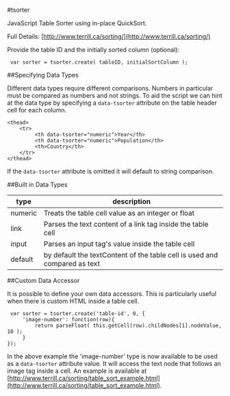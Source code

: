#tsorter


JavaScript Table Sorter using in-place QuickSort.

Full Details: 
[http://www.terrill.ca/sorting/](http://www.terrill.ca/sorting/)

Provide the table ID and the initially sorted column (optional):

```
 var sorter = tsorter.create( tableID, initialSortColumn );
```

##Specifying Data Types

Different data types require different comparisons. Numbers in particular must be compared as numbers and not strings. To aid the script we can hint at the data type by specifying a `data-tsorter` attribute on the table header cell for each column. 

````
<thead>
    <tr>
         <th data-tsorter="numeric">Year</th>
         <th data-tsorter="numeric">Population</th>
         <th>Country</th>
    </tr>
</thead>
````

If the `data-tsorter` attribute is omitted it will default to string comparison. 

##Built in Data Types

| type | description  |
|-----|---|
|  numeric  | Treats the table cell value as an integer or float  |
| link | Parses the text content of a link tag inside the table cell |
| input | Parses an input tag's value inside the table cell |
| default | by default the textContent of the table cell is used and compared as text |

##Custom Data Accessor

It is possible to define your own data accessors. This is particularly useful when there is custom HTML inside a table cell. 

```
 var sorter = tsorter.create('table-id', 0, {
     'image-number': function(row){  
         return parseFloat( this.getCell(row).childNodes[1].nodeValue, 10 );
     }
});
```

In the above example the 'image-number' type is now available to be used as a `data-tsorter` attribute value. It will access the text node that follows an image tag inside a cell. An example is available at [http://www.terrill.ca/sorting/table_sort_example.html](http://www.terrill.ca/sorting/table_sort_example.html).